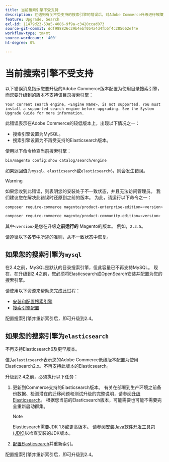 ```yaml
---
title: 当前搜索引擎不受支持
description: 在遇到有关不受支持的搜索引擎的错误后，对Adobe Commerce升级进行故障排除。
feature: Upgrade, Search
exl-id: 11479d23-53a5-4086-9f9a-c3420ccad073
source-git-commit: ddf988826c29b4ebf054a4d4fb5f4c285662ef4e
workflow-type: tm+mt
source-wordcount: '400'
ht-degree: 0%

---
```


# 当前搜索引擎不受支持

以下错误消息指示您要升级的Adobe Commerce版本配置为使用目录搜索引擎，而您要升级到的版本不支持该目录搜索引擎：

```terminal
Your current search engine, <Engine Name>, is not supported. You must install a supported search engine before upgrading. See the System Upgrade Guide for more information.
```

此错误表示在Adobe Commerce的较低版本上，出现以下情况之一：

- 搜索引擎设置为MySQL。
- 搜索引擎设置为不再受支持的Elasticsearch版本。

使用以下命令检查当前搜索引擎：

```bash
bin/magento config:show catalog/search/engine
```

如果返回值为`mysql`、`elasticsearch`或`elasticsearch6`，则会发生错误。

>[!WARNING]
>
>如果您收到此错误，则表明您的安装处于不一致状态，并且无法访问管理员。 我们建议您在解决此错误时还原到之前的版本。 为此，请运行以下命令之一：
>
>```bash
>composer require-commerce magento/product-enterprise-edition=<version>
>```
>
>```bash
>composer require-commerce magento/product-community-edition=<version>
>```
>
>其中`<version>`是您在升级&#x200B;**之前运行的** Magento的版本。 例如，`2.3.5`。

请遵循以下各节中所述的准则，从不一致状态中恢复。

## 如果您的搜索引擎为`mysql`

在2.4之前，MySQL是默认的目录搜索引擎，但此容量已不再支持MySQL。 现在，在升级到2.4之前，您必须将Elasticsearch或OpenSearch安装并配置为您的搜索引擎。

请使用以下资源来帮助您完成此过程：

- [安装和配置搜索引擎](../../configuration/search/overview-search.md)
- [搜索引擎配置](../../configuration/search/configure-search-engine.md)

配置搜索引擎并重新索引后，即可升级到2.4。

## 如果您的搜索引擎为`elasticsearch`

不再支持Elasticsearch6及更早版本。

值为`elasticsearch`表示您的Adobe Commerce低级版本配置为使用Elasticsearch2.x。不再支持此版本的Elasticsearch。

升级到2.4之前，必须执行以下任务：

1. 更新到Commerce支持的Elasticsearch版本。 有关在部署到生产环境之前备份数据、检测潜在的迁移问题和测试升级的完整说明，请参阅[升级Elasticsearch](https://www.elastic.co/guide/en/elasticsearch/reference/current/setup-upgrade.html)。 根据您当前的Elasticsearch版本，可能需要也可能不需要完全重新启动群集。

   >[!NOTE]
   >
   >Elasticsearch需要JDK 1.8或更高版本。 请参阅[安装Java软件开发工具包(JDK)](../../installation/prerequisites/search-engine/overview.md#install-the-java-software-development-kit-jdk)以检查安装的JDK版本。

1. [配置Elasticsearch](../../configuration/search/configure-search-engine.md)并重新索引。

配置搜索引擎并重新索引后，即可升级到2.4。
